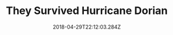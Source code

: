---
path: "/dorian"
date: "2018-04-29T22:12:03.284Z"
title: "They Survived Hurricane Dorian"
tags: ["Photogrammetry", "Experiment", "Tools"]
thumbnail: "https://i.imgur.com/w7W6t2J.gif"
cover: "dorian.png"
embed: ''
about: "Footage of Sand Banks was collected on Sept. 7 and 8, four days after Hurricane Dorian passed. The 3D model was created with a process called photogrammetry, which used hundreds of aerial photographs to reconstruct the community."
links: [['Article', 'https://www.nytimes.com/interactive/2019/09/25/world/americas/hurricane-dorian-abaco-island-bahamas.html']]
components: [['code', 'Javascript'], ['software', 'Blender, Autodesk Maya']]
credits: 'Derek Watkins, K.K. Rebecca Lai and Niko Koppel reported from Sand Banks, the Bahamas, and Anjali Singhvi from New York. <br /> <br /> The model was produced by Justin Blinder, Or Fleisher, Miles Peyton and Guilherme Rambelli.'
excerpt: "A photogrammetry reconstruction of the aftermath"
---